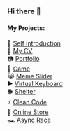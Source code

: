 ### Hi there 👋

<!--
**ZmitserFurmanau/ZmitserFurmanau** is a ✨ _special_ ✨ repository because its `README.md` (this file) appears on your GitHub profile.

Here are some ideas to get you started:

- 🔭 I’m currently working on ...
- 🌱 I’m currently learning ...
- 👯 I’m looking to collaborate on ...
- 🤔 I’m looking for help with ...
- 💬 Ask me about ...
- 📫 How to reach me: ...
- 😄 Pronouns: ...
- ⚡ Fun fact: ...
-->
#### My Projects:  
🎥 [Self introduction](https://youtu.be/4UEt8H8ukA0)  
📖 [My CV](https://zmitserfurmanau.github.io/rsschool-cv/)  
📷 [Portfolio](https://rolling-scopes-school.github.io/zmitserfurmanau-JSFEPRESCHOOL/portfolio/)  
🌊 [Game](https://rolling-scopes-school.github.io/zmitserfurmanau-JSFEPRESCHOOL/game/)  
😹 [Meme Slider](https://zmitserfurmanau.github.io/cssMemSlider/cssMemSlider/)  
▶️ [Virtual Keyboard](https://zmitserfurmanau.github.io/virtual-keyboard/src/)  
🐕 [Shelter](https://rolling-scopes-school.github.io/zmitserfurmanau-JSFE2022Q1/shelter/pages/main/)  
⚡ [Clean Code](https://zmitserfurmanau.github.io/clean-code-s1e1/src/)  
🍕 [Online Store](https://zmitserfurmanau-online-store.netlify.app/)  
🏎 [Async Race](https://zmitserfurmanau-async-race.netlify.app/)  
